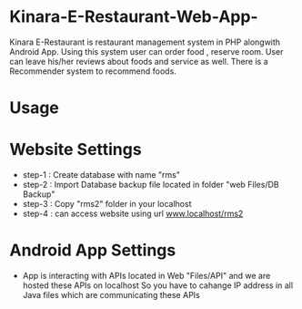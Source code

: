 # Kinara-E-Restaurant-Web-App-
Kinara E-Restaurant is restaurant management system in PHP alongwith Android App. Using this system user can order food , reserve room. User can leave his/her reviews about foods and service as well. There is a Recommender system to recommend foods.       

# Usage
# Website Settings
* step-1 : Create database with name "rms" <br>
* step-2 : Import Database backup file located in folder "web Files/DB Backup" <br>
* step-3 : Copy "rms2" folder in your localhost <br>
* step-4 : can access website using url www.localhost/rms2 <br>

# Android App Settings
* App is interacting with APIs located in Web "Files/API" and we are hosted these APIs on localhost
 So you have to cahange IP address in all Java files which are communicating these APIs
